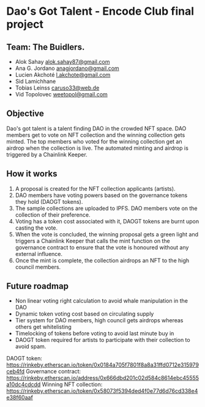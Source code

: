 # Dao's Got Talent - Encode Club final project

## Team: The Buidlers. 
* Alok Sahay <alok.sahay87@gmail.com>
* Ana G. Jordano <anagjordano@gmail.com>
* Lucien Akchoté <l.akchote@gmail.com>
* Sid Lamichhane
* Tobias Leinss <caruso33@web.de>
* Vid Topolovec <weetopol@gmail.com>

## Objective

Dao's got talent is a talent finding DAO in the crowded NFT space. DAO members get to vote on NFT collection and the winning collection gets minted. The top members who voted for the winning collection get an airdrop when the collection is live. The automated minting and airdrop is triggered by a Chainlink Keeper.

## How it works

1. A proposal is created for the NFT collection applicants (artists).
2. DAO members have voting powers based on the governance tokens they hold (DAOGT tokens).
3. The sample collections are uploaded to IPFS. DAO members vote on the collection of their preference.
4. Voting has a token cost associated with it, DAOGT tokens are burnt upon casting the vote.
5. When the vote is concluded, the winning proposal gets a green light and triggers a Chainlink Keeper that calls the mint function on the governance contract to ensure that the vote is honoured without any external influence. 
6. Once the mint is complete, the collection airdrops an NFT to the high council members. 

## Future roadmap

* Non linear voting right calculation to avoid whale manipulation in the DAO
* Dynamic token voting cost based on circulating supply
* Tier system for DAO members, high council gets airdrops whereas others get whitelisting
* Timelocking of tokens before voting to avoid last minute buy in
* DAOGT token required for artists to participate with their collection to avoid spam.

DAOGT token: https://rinkeby.etherscan.io/token/0x0184a705f7801f8a8a31ffd0712e315979ceb4fd
Governance contract: https://rinkeby.etherscan.io/address/0x666dbd201c02d584c8614ebc45555a10dc4cdcdd
Winning NFT collection: https://rinkeby.etherscan.io/token/0x58073f5394ded4f0e77d6d76cd338e4e38f60aaf

